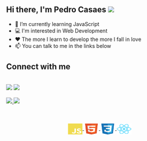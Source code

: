 ## Hi there, I'm Pedro Casaes <img src="https://github.com/TheDudeThatCode/TheDudeThatCode/blob/master/Assets/Hi.gif" width="29px">

- 📖 I’m currently learning JavaScript
- 💻 I'm interested in Web Development 
- ❤ The more I learn to develop the more I fall in love
- 📫 You can talk to me in the links below

## Connect with me
<br>
<a href="mailto:pcs_pedro@hotmail.com"><img src="https://img.shields.io/badge/Microsoft_Outlook-0078D4?style=for-the-badge&logo=microsoft-outlook&logoColor=white"></a>
<a href="https://www.linkedin.com/in/pedrocasaes/" target="_blank"><img src="https://img.shields.io/badge/LinkedIn-0077B5?style=for-the-badge&logo=linkedin&logoColor=white"></a>
<br><br>

<div  style="display: inline_block">
  <a href="https://github.com/PedroCasaes">
  <img height="180em" src="https://github-readme-stats.vercel.app/api?username=PedroCasaes&show_icons=true&theme=onedark&include_all_commits=true&count_private=true"/>
  <img height="180em" src="https://github-readme-stats.vercel.app/api/top-langs/?username=PedroCasaes&layout=compact&langs_count=7&theme=onedark"/>
</div>
<br><br>
	
<div align="center" style="display: inline_block"><br>
  <img align="center" alt="Pedro-Js" height="30" width="40" src="https://raw.githubusercontent.com/devicons/devicon/master/icons/javascript/javascript-plain.svg">
  <img align="center" alt="Pedro-HTML" height="30" width="40" src="https://raw.githubusercontent.com/devicons/devicon/master/icons/html5/html5-original.svg">
  <img align="center" alt="Pedro-CSS" height="30" width="40" src="https://raw.githubusercontent.com/devicons/devicon/master/icons/css3/css3-original.svg">
  <img align="center" alt="Pedro-React" height="30" width="40" src="https://raw.githubusercontent.com/devicons/devicon/master/icons/react/react-original.svg">
</div>
